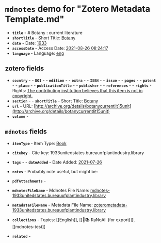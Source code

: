 # `mdnotes` demo for "Zotero Metadata Template.md"

- **`title`** - # Botany : current literature
- **`shortTitle`** -  Short Title: [Botany](botany)
- **`date`** -  Date: [1933](1933)
- **`accessDate`** -  Access Date: [2021-08-26 08:24:17](2021-08-26-08:24:17)
- **`language`** -  Language: [eng](eng)

## zotero fields

- **`country`** - - **`DOI`** - - **`edition`** - - **`extra`** - - **`ISBN`** - - **`issue`** - - **`pages`** - - **`patent`** - - **`place`** - - **`publicationTitle`** - - **`publisher`** - - **`references`** - - **`rights`** -  Rights: [The contributing institution believes that this item is not in copyright.](the-contributing-institution-believes-that-this-item-is-not-in-copyright.)
- **`section`** - - **`shortTitle`** -  Short Title: [Botany](botany)
- **`url`** -  URL: [http://archive.org/details/botanycurrentlit15unit](http://archive.org/details/botanycurrentlit15unit)
- **`volume`** - 

## `mdnotes`  fields

- **`itemType`** -  Item Type: [Book](book)
- **`citekey`** -  Cite key: 1933unitedstates.bureauofplantindustry.library
- **`tags`** - - **`dateAdded`** -  Date Added: [2021-07-26](2021-07-26)
- **`notes`** - 
Probably note useful, but might be:

- **`pdfAttachments`** - 
- **`mdnotesFileName`** -  Mdnotes File Name: [mdnotes-1933unitedstates.bureauofplantindustry.library](mdnotes-1933unitedstates.bureauofplantindustry.library)

- **`metadataFileName`** -  Metadata File Name: [zoterometadata-1933unitedstates.bureauofplantindustry.library](zoterometadata-1933unitedstates.bureauofplantindustry.library)

- **`collections`** -  Topics: [[English]], [[🌿📚 RaNoAll (for export)]], [[mdnotes-test]]

- **`related`** - 
  